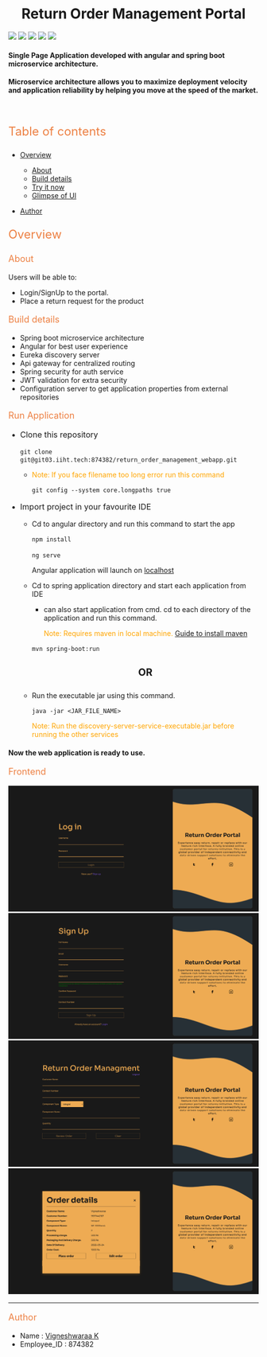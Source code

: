 <h1 align="center">
  Return Order Management Portal
</h1>

[![](https://img.shields.io/badge/Angular-DD0031?style=for-the-badge&logo=angular&logoColor=white)]()
[![](https://img.shields.io/badge/Spring-6DB33F?style=for-the-badge&logo=spring&logoColor=white)]()
[![](https://img.shields.io/badge/TypeScript-007ACC?style=for-the-badge&logo=typescript&logoColor=white)]()
[![](https://img.shields.io/badge/Java-ED8B00?style=for-the-badge&logo=java&logoColor=white)]()
[![](https://img.shields.io/badge/Sass-CC6699?style=for-the-badge&logo=sass&logoColor=white)]()

#### Single Page Application developed with angular and spring boot microservice architecture.

#### Microservice architecture allows you to maximize deployment velocity and application reliability by helping you move at the speed of the market.

<br/>

<p style="color:#ed8144;font-size:24px;"> Table of contents </p>

- [Overview](#overview)

  - [About](#about)
  - [Build details](#build-details)
  - [Try it now](#run-application)
  - [Glimpse of UI](#frontend)

- [Author](#author)

<p style="color:#ed8144;font-size:24px;" id="overview" >Overview</p>

<p style="color:#ed8144;font-size:18px;" id="about">About</p>

Users will be able to:

- Login/SignUp to the portal.
- Place a return request for the product

<p style="color:#ed8144;font-size:18px;" id="build-details">Build details</p>

- Spring boot microservice architecture
- Angular for best user experience
- Eureka discovery server
- Api gateway for centralized routing
- Spring security for auth service
- JWT validation for extra security
- Configuration server to get application properties from external repositories

<p style="color:#ed8144;font-size:18px;" id="run-application"> Run Application </p>

- <p style="font-size:16px" >Clone this repository</p>
    
    ```
    git clone git@git03.iiht.tech:874382/return_order_management_webapp.git
    ```
    - <p style="color:orange">Note: If you face filename too long error run this command</p>

      ```
      git config --system core.longpaths true
      ```

- <p style="font-size:16px" > Import project in your favourite IDE</p>

  - Cd to angular directory and run this command to start the app

    ```
    npm install

    ng serve
    ```

    Angular application will launch on [localhost](https:localhost//4200)

  - Cd to spring application directory and start each application from IDE

    - can also start application from cmd. cd to each directory of the application and run this command. <p style="color:orange">Note: Requires maven in local machine. [Guide to install maven](https://maven.apache.org/install.html)</p>

    ```
    mvn spring-boot:run
    ```

    <h4 align="center" style="font-size:20px"> OR</h4>

  - Run the executable jar using this command.

    ```
    java -jar <JAR_FILE_NAME>
    ```

      <p style="color:orange">Note: Run the 
        discovery-server-service-executable.jar before running the other services</p>

<h4> Now the web application is ready to use.</h4>

<p style="color:#ed8144;font-size:18px;" id="frontend">Frontend</p>

![Login](/UI/login.png)
![Signup](/UI/signup.png)
![main-portal](/UI/return-order-portal.png)
![ordered](/UI/ordered.png)

<hr>

<p style="color:#ed8144;font-size:18px;" id="author">Author</p>

- Name : [Vigneshwaraa K](http://git03.iiht.tech/874382)
- Employee_ID : 874382
